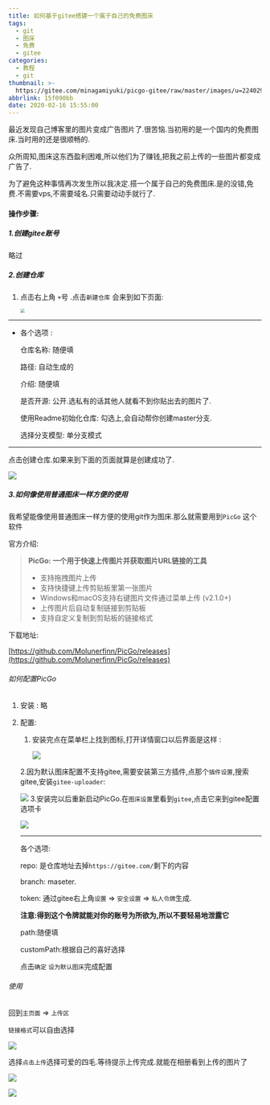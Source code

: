 ```yaml
---
title: 如何基于gitee搭建一个属于自己的免费图床
tags:
  - git
  - 图床
  - 免费
  - gitee
categories:
  - 教程
  - git
thumbnail: >-
  https://gitee.com/minagamiyuki/picgo-gitee/raw/master/images/u=2240296515,3412302748&fm=26&gp=0.jpg
abbrlink: 15f090bb
date: 2020-02-16 15:55:00
---
```



最近发现自己博客里的图片变成广告图片了.很苦恼.当初用的是一个国内的免费图床.当时用的还是很顺畅的.

众所周知,图床这东西盈利困难,所以他们为了赚钱,把我之前上传的一些图片都变成广告了.

为了避免这种事情再次发生所以我决定.搭一个属于自己的免费图床.是的没错,免费.不需要vps,不需要域名.只需要动动手就行了.

<!-- more -->

#### 操作步骤:

##### 1.创建gitee账号

略过

##### 2.创建仓库

1. 点击右上角 `+`号 .点击`新建仓库` 会来到如下页面:

   <img src="https://gitee.com/minagamiyuki/picgo-gitee/raw/master/images/截屏2020-02-16下午3.08.06.png" style="zoom:50%;" />

------------

* 各个选项 :

  仓库名称:  随便填

  路径:  自动生成的

  介绍:   随便填

  是否开源:   公开.选私有的话其他人就看不到你贴出去的图片了.

  使用Readme初始化仓库:  勾选上,会自动帮你创建master分支.

  选择分支模型:  单分支模式

-------------

点击创建仓库.如果来到下面的页面就算是创建成功了.

![](https://gitee.com/minagamiyuki/picgo-gitee/raw/master/images/20200216151721.png)

##### 3.如何像使用普通图床一样方便的使用

我希望能像使用普通图床一样方便的使用git作为图床.那么就需要用到`PicGo` 这个软件

官方介绍:

> **PicGo: 一个用于快速上传图片并获取图片URL链接的工具**
>
> - 支持拖拽图片上传
> - 支持快捷键上传剪贴板里第一张图片
> - Windows和macOS支持右键图片文件通过菜单上传 (v2.1.0+)
> - 上传图片后自动复制链接到剪贴板
> - 支持自定义复制到剪贴板的链接格式

下载地址:

[https://github.com/Molunerfinn/PicGo/releases](https://github.com/Molunerfinn/PicGo/releases)

###### 如何配置PicGo

1. 安装 : 略

2. 配置:

   1. 安装完点在菜单栏上找到图标,打开详情窗口以后界面是这样 :

      ![](https://gitee.com/minagamiyuki/picgo-gitee/raw/master/images/20200216152759.png)

    2.因为默认图床配置不支持gitee,需要安装第三方插件,点那个`插件设置`,搜索gitee,安装`gitee-uploader`:

   ![](https://gitee.com/minagamiyuki/picgo-gitee/raw/master/images/截屏2020-02-16下午3.31.44.png) 3.安装完以后重新启动PicGo.在`图床设置`里看到`gitee`,点击它来到gitee配置选项卡

   ![](https://gitee.com/minagamiyuki/picgo-gitee/raw/master/images/截屏2020-02-16下午3.35.01.png)

   ---------------------

   各个选项:

   repo: 是仓库地址去掉`https://gitee.com/`剩下的内容

   branch: maseter.

   token: 通过gitee右上角`设置` => `安全设置` => `私人令牌`生成. 

   ​	**注意:得到这个令牌就能对你的账号为所欲为,所以不要轻易地泄露它**

   path:随便填

   customPath:根据自己的喜好选择

   点击`确定` `设为默认图床`完成配置



###### 使用

回到`主页面`  => `上传区`

`链接格式`可以自由选择

![](https://gitee.com/minagamiyuki/picgo-gitee/raw/master/images/20200216152759.png)

选择`点击上传`选择可爱的四毛.等待提示上传完成.就能在相册看到上传的图片了

![](https://gitee.com/minagamiyuki/picgo-gitee/raw/master/images/image-20200216155136768.png)

![](https://gitee.com/minagamiyuki/picgo-gitee/raw/master/images/截屏2020-02-16下午3.53.10.png)

